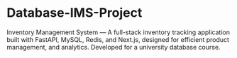 # Database-IMS-Project
Inventory Management System — A full-stack inventory tracking application built with FastAPI, MySQL, Redis, and Next.js, designed for efficient product management, and analytics. Developed for a university database course.
